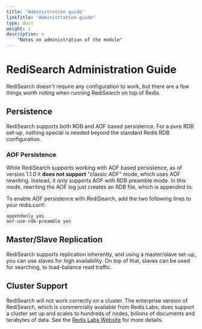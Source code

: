 ```yaml
---
title: "Administration guide"
linkTitle: "Administration guide"
type: docs
weight: 1
description: >
    "Notes on administration of the module"
---
```


# RediSearch Administration Guide

RediSearch doesn't require any configuration to work, but there are a few things worth noting when running RediSearch on top of Redis.

## Persistence

RediSearch supports both RDB and AOF based persistence. For a pure RDB set-up, nothing special is needed beyond the standard Redis RDB configuration.

### AOF Persistence

While RediSearch supports working with AOF based persistence, as of version 1.1.0 it **does not support** "classic AOF" mode, which uses AOF rewriting. Instead, it only supports AOF with RDB preamble mode. In this mode, rewriting the AOF log just creates an RDB file, which is appended to. 

To enable AOF persistence with RediSearch, add the two following lines to your redis.conf:

```
appendonly yes
aof-use-rdb-preamble yes
``` 

## Master/Slave Replication

RediSearch supports replication inherently, and using a master/slave set-up, you can use slaves for high availability. On top of that, slaves can be used for searching, to load-balance read traffic. 

## Cluster Support

RediSearch will not work correctly on a cluster. The enterprise version of RediSearch, which is commercially available from Redis Labs, does support a cluster set up and scales to hundreds of nodes, billions of documents and terabytes of data. See the [Redis Labs Website](https://redislabs.com/redis-enterprise-documentation/developing/modules/redisearch/) for more details. 
